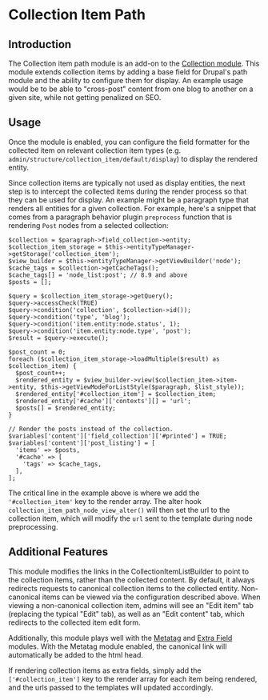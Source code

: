 # Collection Item Path

## Introduction

The Collection item path module is an add-on to the [Collection module](https://www.drupal.org/project/collection). This module extends collection items by adding a base field for Drupal's path module and the ability to configure them for display. An example usage would be to be able to "cross-post" content from one blog to another on a given site, while not getting penalized on SEO.

## Usage

Once the module is enabled, you can configure the field formatter for the collected item on relevant collection item types (e.g. `admin/structure/collection_item/default/display`) to display the rendered entity.

Since collection items are typically not used as display entities, the next step is to intercept the collected items during the render process so that they can be used for display. An example might be a paragraph type that renders all entities for a given collection. For example, here's a snippet that comes from a paragraph behavior plugin `preprocess` function that is rendering `Post` nodes from a selected collection:

```
$collection = $paragraph->field_collection->entity;
$collection_item_storage = $this->entityTypeManager->getStorage('collection_item');
$view_builder = $this->entityTypeManager->getViewBuilder('node');
$cache_tags = $collection->getCacheTags();
$cache_tags[] = 'node_list:post'; // 8.9 and above
$posts = [];

$query = $collection_item_storage->getQuery();
$query->accessCheck(TRUE)
$query->condition('collection', $collection->id());
$query->condition('type', 'blog');
$query->condition('item.entity:node.status', 1);
$query->condition('item.entity:node.type', 'post');
$result = $query->execute();

$post_count = 0;
foreach ($collection_item_storage->loadMultiple($result) as $collection_item) {
  $post_count++;
  $rendered_entity = $view_builder->view($collection_item->item->entity, $this->getViewModeForListStyle($paragraph, $list_style));
  $rendered_entity['#collection_item'] = $collection_item;
  $rendered_entity['#cache']['contexts'][] = 'url';
  $posts[] = $rendered_entity;
}

// Render the posts instead of the collection.
$variables['content']['field_collection']['#printed'] = TRUE;
$variables['content']['post_listing'] = [
  'items' => $posts,
  '#cache' => [
    'tags' => $cache_tags,
  ],
];
```
The critical line in the example above is where we add the `'#collection_item'` key to the render array. The alter hook `collection_item_path_node_view_alter()` will then set the url to the collection item, which will modify the `url` sent to the template during node preprocessing.

## Additional Features

This module modifies the links in the CollectionItemListBuilder to point to the collection items, rather than the collected content. By default, it always redirects requests to canonical collection items to the collected entity. Non-canonical items can be viewed via the configuration described above. When viewing a non-canonical collection item, admins will see an "Edit item" tab (replacing the typical "Edit" tab), as well as an "Edit content" tab, which redirects to the collected item edit form.

Additionally, this module plays well with the [Metatag](https://www.drupal.org/project/metatag) and [Extra Field](https://www.drupal.org/project/extra_field) modules. With the Metatag module enabled, the canonical link will automatically be added to the html head.

If rendering collection items as extra fields, simply add the `['#collection_item']` key to the render array for each item being rendered, and the urls passed to the templates will updated accordingly.

